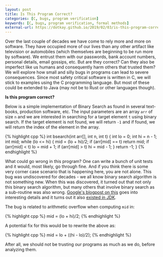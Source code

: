 ```yaml
---
layout: post
title: Is This Program Correct?
categories: [C, bugs, program verification]
keywords: [C, bugs, program verification, formal methods]
external-url: https://dotkay.github.io/2019/02/03/is-this-program-correct
---
```


Over the last couple of decades we have come to rely more and more on software. They have occupied more of our lives than any other artifact like television or automobiles (which themselves are beginning to be run more by software). We entrust them with our passwords, bank account numbers, personal details, email gossips, etc. But are they correct? Can they also be imperfect like us humans and consequently harm others that trusted them? We will explore how small and silly bugs in programs can lead to severe consequences. Since most safety critical software is written in C, we will stick to examples using the C programming language. But most of these could be extended to Java (may not be to Rust or other languages though).

__Is this program correct?__

Below is a simple implementation of Binary Search as found in several text-books, production software, etc. The input parameters are an array `arr` of size `n` and we are interested in searching for a target element `t` using binary search. If the target element is not found, we will return `-1` and if found, we will return the index of the element in the array.

{% highlight cpp %}
int bsearch(int arr[], int n, int t)
{
  int lo = 0;
  int hi = n - 1;
  int mid;
  while (lo <= hi)
  {
    mid = (lo + hi)/2;
    if (arr[mid] == t)
      return mid;
    if (arr[mid] < t)
      lo = mid + 1;
    if (arr[mid] > t)
      hi = mid - 1;
  }
  return -1;
}
{% endhighlight %}

What could go wrong in this program? One can write a bunch of unit tests and it would, most likely, go through fine. And if you think there is some very corner case scenario that is happening here, you are not alone. This bug was undiscovered for decades - we all know binary search algorithm is not something new. When this was discovered, it turned out that not only this binary search algorithm, but many others that involve binary search as a sub-routine was also wrong. [Google's blogpost on this](https://ai.googleblog.com/2006/06/extra-extra-read-all-about-it-nearly.html) goes into interesting details and it turns out it also [existed in JDK](https://bugs.openjdk.java.net/browse/JDK-6412541). 

The bug is related to arithmetic overflow when computing `mid` in:

{% highlight cpp %}
mid = (lo + hi)/2;
{% endhighlight %}

A potential fix for this would be to rewrite the above as:

{% highlight cpp %}
mid = lo + ((hi - lo)/2);
{% endhighlight %}

After all, we should not be trusting our programs as much as we do, before analyzing them.